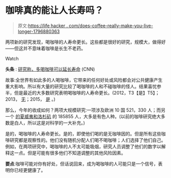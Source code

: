 # 咖啡真的能让人长寿吗？

> 原文:[https://life hacker . com/does-coffee-really-make-you-live-longer-1796880363](https://lifehacker.com/does-coffee-really-make-you-live-longer-1796880363)

两项新的研究发现，喝咖啡的人寿命更长。这些都是很好的研究，规模大，做得好——但这并不意味着咖啡是长生不老药。

Watch

**头条** : [研究称，多喝咖啡可以延长寿命](http://www.cnn.com/2017/07/10/health/coffee-leads-to-longer-life-studies-reaffirm/index.html) (CNN)

故事:全世界有如此多的人喝咖啡，它带来的任何好处或风险都会对公共健康产生重大影响。所以有大量的研究比较了喝咖啡的人和不碰咖啡的怪人。结果喜忧参半，但是最近的大多数研究表明喝咖啡的人寿命更长。(2012，T3【是】T5】；2013， [无](http://www.sciencedirect.com/science/article/pii/S0025619613005788)；2015， [是](http://circ.ahajournals.org/content/early/2015/11/10/CIRCULATIONAHA.115.017341?sid=5c4b9ef3-96dd-44b8-8188-0a3ca2ec8c9d) 。)

那么，今年的收成如何？两项大规模研究:一项涉及欧洲 10 国 521，330 人；而另一个 [的夏威夷和洛杉矶](http://annals.org/aim/article/2643433/association-coffee-consumption-total-cause-specific-mortality-among-nonwhite-populations) 的 185855 人，大多是有色人种。(以前的咖啡研究绝大多数是白人，所以这是对科学的一大补充。)

是的，喝咖啡的人寿命更长。是的，即使他们喝的是无咖啡因的。但是所有这些咖啡研究都是观察性的。他们没有随机分配人们喝不喝咖啡；人们选择了他们自己。例如，在两项研究中，喝咖啡的人不太可能吸烟，研究人员调整了他们的数字以解释这一点。但是可能有很多他们不知道调整的其他风险因素。

**要点**:咖啡可能对你有好处，但话说回来，成为喝咖啡的人可能只是一个信号，表明你已经更健康了。